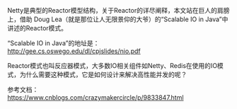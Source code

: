 

Netty是典型的Reactor模型结构，关于Reactor的详尽阐释，本文站在巨人的肩膀上，借助 Doug Lea（就是那位让人无限景仰的大爷）的“Scalable IO in Java”中讲述的Reactor模式。

“Scalable IO in Java”的地址是：http://gee.cs.oswego.edu/dl/cpjslides/nio.pdf

Reactor模式也叫反应器模式，大多数IO相关组件如Netty、Redis在使用的IO模式，为什么需要这种模式，它是如何设计来解决高性能并发的呢？



参考文档：  
https://www.cnblogs.com/crazymakercircle/p/9833847.html